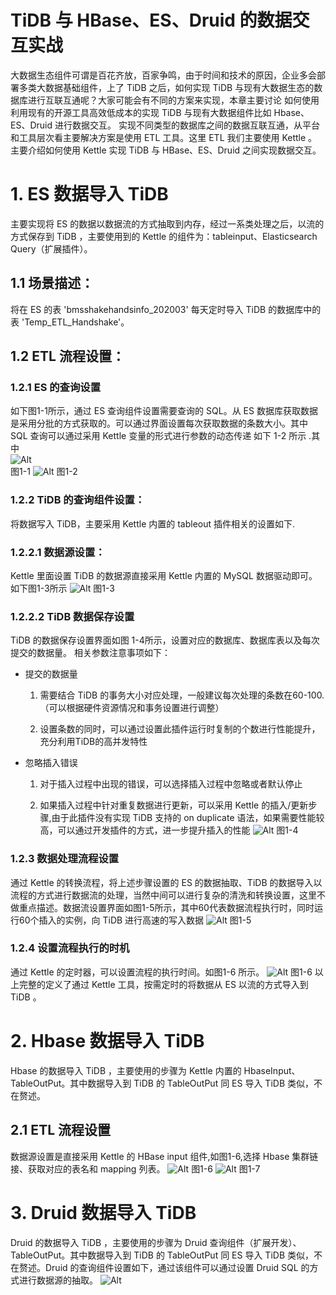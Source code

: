 # TiDB 与 HBase、ES、Druid  的数据交互实战

大数据生态组件可谓是百花齐放，百家争鸣，由于时间和技术的原因，企业多会部署多类大数据基础组件，上了 TiDB 之后，如何实现 TiDB  与现有大数据生态的数据库进行互联互通呢？大家可能会有不同的方案来实现，本章主要讨论 如何使用利用现有的开源工具高效低成本的实现 TiDB 与现有大数据组件比如 Hbase、ES、Druid  进行数据交互。
实现不同类型的数据库之间的数据互联互通，从平台和工具层次看主要解决方案是使用 ETL 工具。这里 ETL 我们主要使用 Kettle 。主要介绍如何使用 Kettle 实现 TiDB 与 HBase、ES、Druid 之间实现数据交互。

# 1. ES 数据导入 TiDB

   主要实现将 ES 的数据以数据流的方式抽取到内存，经过一系类处理之后，以流的方式保存到 TiDB  ，主要使用到的 Kettle 的组件为：tableinput、Elasticsearch Query（扩展插件）。

## 1.1 场景描述：

   将在 ES 的表 'bmsshakehandsinfo_202003' 每天定时导入 TiDB 的数据库中的表  'Temp_ETL_Handshake'。

## 1.2 ETL 流程设置：

### 1.2.1 ES 的查询设置

  如下图1-1所示，通过 ES 查询组件设置需要查询的 SQL。从 ES  数据库获取数据是采用分批的方式获取的。可以通过界面设置每次获取数据的条数大小。其中 SQL  查询可以通过采用 Kettle 变量的形式进行参数的动态传递 如下 1-2 所示  .其中  
  ![Alt](https://imgconvert.csdnimg.cn/aHR0cHM6Ly91cGxvYWRlci5zaGltby5pbS9mL08xeW51V1JtRGxRS2ZKUEwucG5n?x-oss-process=image/format,png#pic_center) 											
图1-1
         ![Alt](https://imgconvert.csdnimg.cn/aHR0cHM6Ly91cGxvYWRlci5zaGltby5pbS9mLzV3N0FMMFZCWGRjcUNpSlkucG5n?x-oss-process=image/format,png#pic_center)
 图1-2

### 1.2.2 TiDB 的查询组件设置：

   将数据写入 TiDB，主要采用 Kettle 内置的 tableout 插件相关的设置如下.
### 1.2.2.1 数据源设置：

   Kettle 里面设置 TiDB 的数据源直接采用 Kettle 内置的 MySQL 数据驱动即可。如下图1-3所示
![Alt](https://imgconvert.csdnimg.cn/aHR0cHM6Ly91cGxvYWRlci5zaGltby5pbS9mL2FtS0J5ck5laGVRRjNURTgucG5n?x-oss-process=image/format,png#pic_center)
                       图1-3

### 1.2.2.2  TiDB 数据保存设置

TiDB 的数据保存设置界面如图 1-4所示，设置对应的数据库、数据库表以及每次提交的数据量。
	相关参数注意事项如下：

- 提交的数据量

    1. 需要结合 TiDB 的事务大小对应处理，一般建议每次处理的条数在60-100.（可以根据硬件资源情况和事务设置进行调整）

    2. 设置条数的同时，可以通过设置此插件运行时复制的个数进行性能提升，充分利用TiDB的高并发特性

- 忽略插入错误

     1. 对于插入过程中出现的错误，可以选择插入过程中忽略或者默认停止

     2. 如果插入过程中针对重复数据进行更新，可以采用 Kettle 的插入/更新步骤,由于此插件没有实现 TiDB  支持的 on duplicate 语法，如果需要性能较高，可以通过开发插件的方式，进一步提升插入的性能
![Alt](https://imgconvert.csdnimg.cn/aHR0cHM6Ly91cGxvYWRlci5zaGltby5pbS9mL3hneEJDNmVGRnNJVVRjZDMucG5n?x-oss-process=image/format,png#pic_center)
                                                              图1-4

### 1.2.3 数据处理流程设置

   通过 Kettle 的转换流程，将上述步骤设置的 ES 的数据抽取、TiDB  的数据导入以流程的方式进行数据流的处理，当然中间可以进行复杂的清洗和转换设置，这里不做重点描述。数据流设置界面如图1-5所示，其中60代表数据流程执行时，同时运行60个插入的实例，向 TiDB  进行高速的写入数据
   ![Alt](https://imgconvert.csdnimg.cn/aHR0cHM6Ly91cGxvYWRlci5zaGltby5pbS9mL2VmbGg5UVVnc0QwWHhCckUucG5n?x-oss-process=image/format,png#pic_center)
图1-5

### 1.2.4 设置流程执行的时机

   通过 Kettle 的定时器，可以设置流程的执行时间。如图1-6 所示。
![Alt](https://imgconvert.csdnimg.cn/aHR0cHM6Ly91cGxvYWRlci5zaGltby5pbS9mL2NGNFRvY2hQN2ZRc2ZwczYucG5n?x-oss-process=image/format,png#pic_center)
               图1-6
以上完整的定义了通过 Kettle 工具，按需定时的将数据从 ES 以流的方式导入到 TiDB 。

# 2. Hbase 数据导入 TiDB

 Hbase 的数据导入 TiDB ，主要使用的步骤为 Kettle  内置的 HbaseInput、TableOutPut。其中数据导入到 TiDB 的 TableOutPut 同 ES 导入 TiDB 类似，不在赘述。

## 2.1 ETL 流程设置

数据源设置是直接采用 Kettle 的 HBase input 组件,如图1-6,选择 Hbase 集群链接、获取对应的表名和 mapping 列表。
![Alt](https://imgconvert.csdnimg.cn/aHR0cHM6Ly91cGxvYWRlci5zaGltby5pbS9mL0JFN1Foc0VjNDBzcFcwaUEucG5n?x-oss-process=image/format,png#pic_center)
图1-6
![Alt](https://imgconvert.csdnimg.cn/aHR0cHM6Ly91cGxvYWRlci5zaGltby5pbS9mL00xSmFjYjQxaUdjbjVXOWUucG5n?x-oss-process=image/format,png#pic_center)
图1-7

# 3. Druid 数据导入 TiDB

   Druid 的数据导入 TiDB ，主要使用的步骤为 Druid  查询组件（扩展开发）、TableOutPut。其中数据导入到 TiDB 的 TableOutPut 同 ES 导入 TiDB  类似，不在赘述。Druid 的查询组件设置如下，通过该组件可以通过设置 Druid SQL  的方式进行数据源的抽取。
      ![Alt](https://imgconvert.csdnimg.cn/aHR0cHM6Ly91cGxvYWRlci5zaGltby5pbS9mL09MeDhQMHZnUE1VZktVaHUucG5n?x-oss-process=image/format,png#pic_center)

